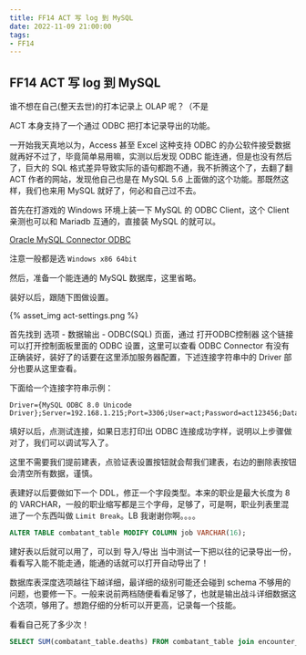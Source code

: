 ```yaml
---
title: FF14 ACT 写 log 到 MySQL
date: 2022-11-09 21:00:00
tags:
- FF14
---
```


## FF14 ACT 写 log 到 MySQL

谁不想在自己(整天去世)的打本记录上 OLAP 呢？（不是

<!-- more -->

ACT 本身支持了一个通过 ODBC 把打本记录导出的功能。

一开始我天真地以为，Access 甚至 Excel 这种支持 ODBC 的办公软件接受数据就再好不过了，毕竟简单易用嘛，实测以后发现 ODBC 能连通，但是也没有然后了，巨大的 SQL 格式差异导致实际的语句都跑不通，我不折腾这个了，去翻了翻 ACT 作者的网站，发现他自己也是在 MySQL 5.6 上面做的这个功能。那既然这样，我们也来用 MySQL 就好了，何必和自己过不去。

首先在打游戏的 Windows 环境上装一下 MySQL 的 ODBC Client，这个 Client 亲测也可以和 Mariadb 互通的，直接装 MySQL 的就可以。

[Oracle MySQL Connector ODBC](https://dev.mysql.com/downloads/connector/odbc/)

注意一般都是选 `Windows x86 64bit`

然后，准备一个能连通的 MySQL 数据库，这里省略。

装好以后，跟随下图做设置。

{% asset_img act-settings.png %}

首先找到 选项 - 数据输出 - ODBC(SQL) 页面，通过 打开ODBC控制器 这个链接可以打开控制面板里面的 ODBC 设置，这里可以查看 ODBC Connector 有没有正确装好，装好了的话要在这里添加服务器配置，下述连接字符串中的 Driver 部分也要从这里查看。

下面给一个连接字符串示例：

```
Driver={MySQL ODBC 8.0 Unicode Driver};Server=192.168.1.215;Port=3306;User=act;Password=act123456;Database=act;Option=3;
```

填好以后，点测试连接，如果日志打印出 ODBC 连接成功字样，说明以上步骤做对了，我们可以调试写入了。

这里不需要我们提前建表，点验证表设置按钮就会帮我们建表，右边的删除表按钮会清空所有数据，谨慎。

表建好以后要做如下一个 DDL，修正一个字段类型。本来的职业是最大长度为 8 的 VARCHAR，一般的职业缩写都是三个字母，足够了，可是啊，职业列表里混进了一个东西叫做 `Limit Break`。LB 我谢谢你啊。。。。

```SQL
ALTER TABLE combatant_table MODIFY COLUMN job VARCHAR(16);
```

建好表以后就可以用了，可以到 导入/导出 当中测试一下把以往的记录导出一份，看看写入能不能走通，能通的话就可以打开自动导出了！

数据库表深度选项越往下越详细，最详细的级别可能还会碰到 schema 不够用的问题，也要修一下。一般来说前两档随便看看足够了，也就是输出战斗详细数据这个选项，够用了。想跑仔细的分析可以开更高，记录每一个技能。

看看自己死了多少次！

```SQL
SELECT SUM(combatant_table.deaths) FROM combatant_table join encounter_table ON combatant_table.encid = encounter_table.encid WHERE name = 'YOU';
```
